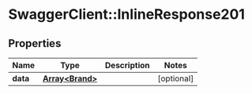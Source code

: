 # SwaggerClient::InlineResponse201

## Properties
Name | Type | Description | Notes
------------ | ------------- | ------------- | -------------
**data** | [**Array&lt;Brand&gt;**](Brand.md) |  | [optional] 


